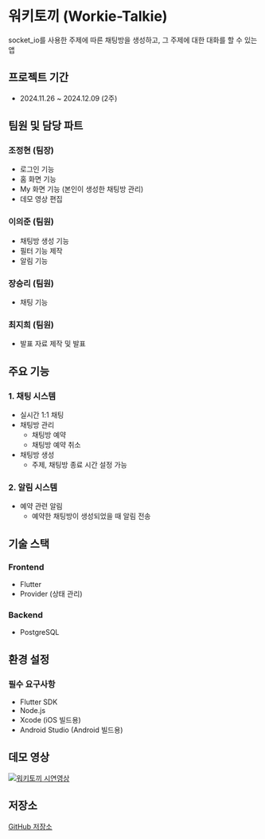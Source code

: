 # 워키토끼 (Workie-Talkie)
socket_io를 사용한 주제에 따른 채팅방을 생성하고, 그 주제에 대한 대화를 할 수 있는 앱

## 프로젝트 기간
- 2024.11.26 ~ 2024.12.09 (2주)

## 팀원 및 담당 파트
### 조정현 (팀장)
- 로그인 기능
- 홈 화면 기능
- My 화면 기능 (본인이 생성한 채팅방 관리)
- 데모 영상 편집
  
### 이의준 (팀원)
- 채팅방 생성 기능
- 필터 기능 제작
- 알림 기능

### 장승리 (팀원)
- 채팅 기능

### 최지희 (팀원)
- 발표 자료 제작 및 발표

## 주요 기능
### 1. 채팅 시스템
- 실시간 1:1 채팅
- 채팅방 관리
  - 채팅방 예약
  - 채팅방 예약 취소
- 채팅방 생성
  - 주제, 채팅방 종료 시간 설정 가능

### 2. 알림 시스템
- 예약 관련 알림
  - 예약한 채팅방이 생성되었을 때 알림 전송

## 기술 스택
### Frontend
- Flutter
- Provider (상태 관리)

### Backend
- PostgreSQL

## 환경 설정
### 필수 요구사항
- Flutter SDK
- Node.js
- Xcode (iOS 빌드용)
- Android Studio (Android 빌드용)

## 데모 영상
[![워키토끼 시연영상](https://i9.ytimg.com/vi_webp/7A2nEBTF-aY/mq2.webp?sqp=CNSGoL4G-oaymwEoCMACELQB8quKqQMcGADwAQH4AbYIgAKAD4oCDAgAEAEYUSBbKGUwDw==&rs=AOn4CLAHku16YewJUY6BxDHf7Psp3GNABA)](https://youtube.com/shorts/7A2nEBTF-aY)

## 저장소
[GitHub 저장소](https://github.com/JeongHyeon-Jo/Travel-On/tree/main)
